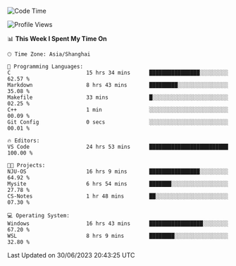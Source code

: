 <!--START_SECTION:waka-->
![Code Time](http://img.shields.io/badge/Code%20Time-1%2C034%20hrs%2014%20mins-blue)

![Profile Views](http://img.shields.io/badge/Profile%20Views-0-blue)

📊 **This Week I Spent My Time On** 

```text
🕑︎ Time Zone: Asia/Shanghai

💬 Programming Languages: 
C                        15 hrs 34 mins      ████████████████░░░░░░░░░   62.57 % 
Markdown                 8 hrs 43 mins       █████████░░░░░░░░░░░░░░░░   35.08 % 
Makefile                 33 mins             █░░░░░░░░░░░░░░░░░░░░░░░░   02.25 % 
C++                      1 min               ░░░░░░░░░░░░░░░░░░░░░░░░░   00.09 % 
Git Config               0 secs              ░░░░░░░░░░░░░░░░░░░░░░░░░   00.01 % 

🔥 Editors: 
VS Code                  24 hrs 53 mins      █████████████████████████   100.00 % 

🐱‍💻 Projects: 
NJU-OS                   16 hrs 9 mins       ████████████████░░░░░░░░░   64.92 % 
Mysite                   6 hrs 54 mins       ███████░░░░░░░░░░░░░░░░░░   27.78 % 
CS-Notes                 1 hr 48 mins        ██░░░░░░░░░░░░░░░░░░░░░░░   07.30 % 

💻 Operating System: 
Windows                  16 hrs 43 mins      █████████████████░░░░░░░░   67.20 % 
WSL                      8 hrs 9 mins        ████████░░░░░░░░░░░░░░░░░   32.80 % 
```


 Last Updated on 30/06/2023 20:43:25 UTC
<!--END_SECTION:waka-->